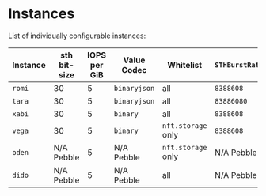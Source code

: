 # Instances

List of individually configurable instances:

| Instance | sth bit-size | IOPS per GiB  | Value Codec  | Whitelist           | `STHBurstRate` | `STHSyncInterval` | Running                                                                                                                                       |
|----------|--------------|---------------|--------------|---------------------|----------------|-------------------|-----------------------------------------------------------------------------------------------------------------------------------------------|
| `romi`   | 30           | 5             | `binaryjson` | all                 | `8388608`      | `1s`              | [f62728a831eeb3c4eec31267bcb9408178236e1d](https://github.com/filecoin-project/storetheindex/commit/f62728a831eeb3c4eec31267bcb9408178236e1d) |
| `tara`   | 30           | 5             | `binaryjson` | all                 | `83886080`     | `6s`              | [a51f131e986b9ac3cbfd893e9ebc7669345a25d1](https://github.com/filecoin-project/storetheindex/commit/a51f131e986b9ac3cbfd893e9ebc7669345a25d1) |
| `xabi`   | 30           | 5             | `binary`     | all                 | `8388608`      | `1s`              | [a51f131e986b9ac3cbfd893e9ebc7669345a25d1](https://github.com/filecoin-project/storetheindex/commit/a51f131e986b9ac3cbfd893e9ebc7669345a25d1) |
| `vega`   | 30           | 5             | `binary`     | `nft.storage` only  | `8388608`      | `3s`              | [a51f131e986b9ac3cbfd893e9ebc7669345a25d1](https://github.com/filecoin-project/storetheindex/commit/a51f131e986b9ac3cbfd893e9ebc7669345a25d1) |
| `oden`   | N/A Pebble   | 5             | N/A Pebble   | `nft.storage` only  | N/A Pebble     | N/A Pebble        | [9df396fbbc40ca634872a47acae5a6b4008cf2e1](https://github.com/filecoin-project/storetheindex/commit/078d43ca27a0a57f4a568bc67f626ded2a44ecff) |
| `dido`   | N/A Pebble   | 5             | N/A Pebble   | all                 | N/A Pebble     | N/A Pebble        | [9df396fbbc40ca634872a47acae5a6b4008cf2e1](https://github.com/filecoin-project/storetheindex/commit/9df396fbbc40ca634872a47acae5a6b4008cf2e1) |
